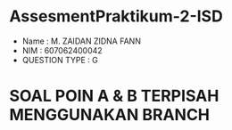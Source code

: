 # AssesmentPraktikum-2-ISD

- Name : M. ZAIDAN ZIDNA FANN
- NIM  : 607062400042
- QUESTION TYPE : G

 # SOAL POIN A & B TERPISAH MENGGUNAKAN BRANCH #
